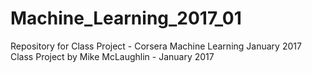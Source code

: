 # Machine_Learning_2017_01
Repository for Class Project - Corsera Machine Learning January 2017
Class Project by Mike McLaughlin - January 2017
